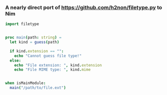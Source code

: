 ### A nearly direct port of https://github.com/h2non/filetype.py to Nim


```nim
import filetype


proc main(path: string) =
  let kind = guess(path)

  if kind.extension == "":
    echo "Cannot guess file type!"
  else:
    echo "File extension: ", kind.extension
    echo "File MIME type: ", kind.mime


when isMainModule:
  main("/path/to/file.ext")
```
